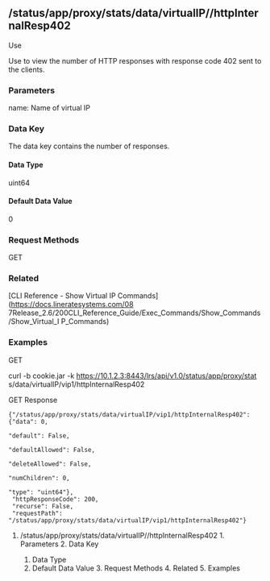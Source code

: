 ## /status/app/proxy/stats/data/virtualIP/<name>/httpInternalResp402

Use

Use to view the number of HTTP responses with response code 402 sent to the
clients.

### Parameters

name: Name of virtual IP

### Data Key

The data key contains the number of responses.

#### Data Type

uint64

#### Default Data Value

0

### Request Methods

GET

### Related

[CLI Reference - Show Virtual IP Commands](https://docs.lineratesystems.com/08
7Release_2.6/200CLI_Reference_Guide/Exec_Commands/Show_Commands/Show_Virtual_I
P_Commands)

### Examples

GET

curl -b cookie.jar -k https://10.1.2.3:8443/lrs/api/v1.0/status/app/proxy/stat
s/data/virtualIP/vip1/httpInternalResp402

GET Response

    
    {"/status/app/proxy/stats/data/virtualIP/vip1/httpInternalResp402": {"data": 0,
                                                                            "default": False,
                                                                            "defaultAllowed": False,
                                                                            "deleteAllowed": False,
                                                                            "numChildren": 0,
                                                                            "type": "uint64"},
     "httpResponseCode": 200,
     "recurse": False,
     "requestPath": "/status/app/proxy/stats/data/virtualIP/vip1/httpInternalResp402"}
    

  1. /status/app/proxy/stats/data/virtualIP/<name>/httpInternalResp402
    1. Parameters
    2. Data Key
      1. Data Type
      2. Default Data Value
    3. Request Methods
    4. Related
    5. Examples

